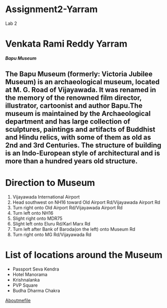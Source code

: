 # Assignment2-Yarram
Lab 2
# Venkata Rami Reddy Yarram
##### Bapu Museum
The Bapu Museum (formerly: Victoria Jubilee Museum) is an archaeological museum, **located at M. G. Road of Vijayawada**. It was renamed in the memory of the renowned film director, illustrator, cartoonist and author Bapu.The museum is maintained by the Archaeological department and has large collection of sculptures, paintings and artifacts of Buddhist and Hindu relics, with some of them as old as 2nd and 3rd Centuries. **The structure of building is an Indo-European style of architectural and is more than a hundred years old structure**.
---
# Direction to Museum
1. Vijayawada International Airport
2. Head southwest on NH16 toward Old Airport Rd/Vijayawada Airport Rd
3. Turn right onto Old Airport Rd/Vijayawada Airport Rd
4. Turn left onto NH16
5. Slight right onto MDR75
6. Slight left onto Eluru Rd/Karl Marx Rd
7. Turn left after Bank of Baroda(on the left) onto Museum Rd
8. Turn right onto MG Rd/Vijayawada Rd
# List of locations around the Museum
- Passport Seva Kendra
- Hotel Manorama
- Krishnalanka
- PVP Square
- Budha Dharma Chakra

 [Aboutmefile](Aboutme.md)